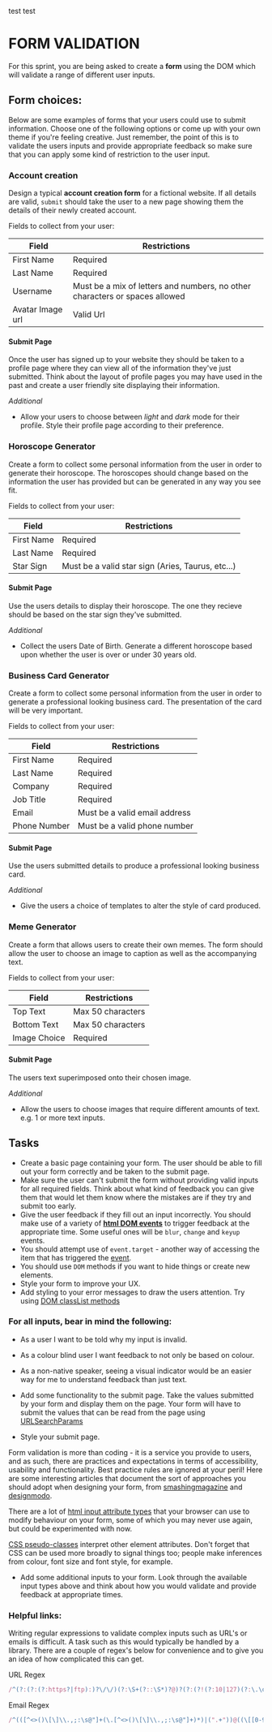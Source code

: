 test test

# FORM VALIDATION

For this sprint, you are being asked to create a **form** using the DOM which will validate a range of different user inputs.

## Form choices:

Below are some examples of forms that your users could use to submit information. Choose one of the following options or come up with your own theme if you're feeling creative. Just remember, the point of this is to validate the users inputs and provide appropriate feedback so make sure that you can apply some kind of restriction to the user input.

### Account creation

Design a typical **account creation form** for a fictional website. If all details are valid, `submit` should take the user to a new page showing them the details of their newly created account.

Fields to collect from your user:

| Field            | Restrictions                                                                |
| ---------------- | --------------------------------------------------------------------------- |
| First Name       | Required                                                                    |
| Last Name        | Required                                                                    |
| Username         | Must be a mix of letters and numbers, no other characters or spaces allowed |
| Avatar Image url | Valid Url                                                                   |

#### Submit Page

Once the user has signed up to your website they should be taken to a profile page where they can view all of the information they've just submitted. Think about the layout of profile pages you may have used in the past and create a user friendly site displaying their information.

_Additional_

- Allow your users to choose between _light_ and _dark_ mode for their profile. Style their profile page according to their preference.

### Horoscope Generator

Create a form to collect some personal information from the user in order to generate their horoscope. The horoscopes should change based on the information the user has provided but can be generated in any way you see fit.

Fields to collect from your user:

| Field      | Restrictions                                      |
| ---------- | ------------------------------------------------- |
| First Name | Required                                          |
| Last Name  | Required                                          |
| Star Sign  | Must be a valid star sign (Aries, Taurus, etc...) |

#### Submit Page

Use the users details to display their horoscope. The one they recieve should be based on the star sign they've submitted.

_Additional_

- Collect the users Date of Birth. Generate a different horoscope based upon whether the user is over or under 30 years old.

### Business Card Generator

Create a form to collect some personal information from the user in order to generate a professional looking business card. The presentation of the card will be very important.

Fields to collect from your user:

| Field        | Restrictions                  |
| ------------ | ----------------------------- |
| First Name   | Required                      |
| Last Name    | Required                      |
| Company      | Required                      |
| Job Title    | Required                      |
| Email        | Must be a valid email address |
| Phone Number | Must be a valid phone number  |

#### Submit Page

Use the users submitted details to produce a professional looking business card.

_Additional_

- Give the users a choice of templates to alter the style of card produced.

### Meme Generator

Create a form that allows users to create their own memes. The form should allow the user to choose an image to caption as well as the accompanying text.

Fields to collect from your user:

| Field        | Restrictions      |
| ------------ | ----------------- |
| Top Text     | Max 50 characters |
| Bottom Text  | Max 50 characters |
| Image Choice | Required          |

#### Submit Page

The users text superimposed onto their chosen image.

_Additional_

- Allow the users to choose images that require different amounts of text. e.g. 1 or more text inputs.

## Tasks

- Create a basic page containing your form. The user should be able to fill out your form correctly and be taken to the submit page.
- Make sure the user can't submit the form without providing valid inputs for all required fields. Think about what kind of feedback you can give them that would let them know where the mistakes are if they try and submit too early.
- Give the user feedback if they fill out an input incorrectly. You should make use of a variety of [**html DOM events**](https://www.w3schools.com/jsref/dom_obj_event.asp) to trigger feedback at the appropriate time. Some useful ones will be `blur`, `change` and `keyup` events.
- You should attempt use of `event.target` - another way of accessing the item that has triggered the [event](https://developer.mozilla.org/en-US/docs/Web/API/Event/target).
- You should use `DOM` methods if you want to hide things or create new elements.
- Style your form to improve your UX.
- Add styling to your error messages to draw the users attention. Try using [DOM classList methods](https://developer.mozilla.org/en-US/docs/Web/API/Element/classList)

### For all inputs, bear in mind the following:

- As a user I want to be told why my input is invalid.
- As a colour blind user I want feedback to not only be based on colour.
- As a non-native speaker, seeing a visual indicator would be an easier way for me to understand feedback than just text.

- Add some functionality to the submit page. Take the values submitted by your form and display them on the page. Your form will have to submit the values that can be read from the page using [URLSearchParams](https://developer.mozilla.org/en-US/docs/Web/API/URLSearchParams/get)
- Style your submit page.

Form validation is more than coding - it is a service you provide to users, and as such, there are practices and expectations in terms of accessibility, usability and functionality. Best practice rules are ignored at your peril! Here are some interesting articles that document the sort of approaches you should adopt when designing your form, from [smashingmagazine](https://www.smashingmagazine.com/2011/11/extensive-guide-web-form-usability/) and [designmodo](https://designmodo.com/ux-form-validation/).

There are a lot of [html input attribute types](https://developer.mozilla.org/en-US/docs/Web/HTML/Element/input) that your browser can use to modify behaviour on your form, some of which you may never use again, but could be experimented with now.

[CSS pseudo-classes](https://developer.mozilla.org/en-US/docs/Web/CSS/Pseudo-classes) interpret other element attributes. Don't forget that CSS can be used more broadly to signal things too; people make inferences from colour, font size and font style, for example.

- Add some additional inputs to your form. Look through the available input types above and think about how you would validate and provide feedback at appropriate times.

### Helpful links:

Writing regular expressions to validate complex inputs such as URL's or emails is difficult. A task such as this would typically be handled by a library. There are a couple of regex's below for convenience and to give you an idea of how complicated this can get.

URL Regex

```js
/^(?:(?:(?:https?|ftp):)?\/\/)(?:\S+(?::\S*)?@)?(?:(?!(?:10|127)(?:\.\d{1,3}){3})(?!(?:169\.254|192\.168)(?:\.\d{1,3}){2})(?!172\.(?:1[6-9]|2\d|3[0-1])(?:\.\d{1,3}){2})(?:[1-9]\d?|1\d\d|2[01]\d|22[0-3])(?:\.(?:1?\d{1,2}|2[0-4]\d|25[0-5])){2}(?:\.(?:[1-9]\d?|1\d\d|2[0-4]\d|25[0-4]))|(?:(?:[a-z0-9\u00a1-\uffff][a-z0-9\u00a1-\uffff_-]{0,62})?[a-z0-9\u00a1-\uffff]\.)+(?:[a-z\u00a1-\uffff]{2,}\.?))(?::\d{2,5})?(?:[/?#]\S*)?$/i;
```

Email Regex

```js
/^(([^<>()\[\]\\.,;:\s@"]+(\.[^<>()\[\]\\.,;:\s@"]+)*)|(".+"))@((\[[0-9]{1,3}\.[0-9]{1,3}\.[0-9]{1,3}\.[0-9]{1,3}])|(([a-zA-Z\-0-9]+\.)+[a-zA-Z]{2,}))$/;
```
